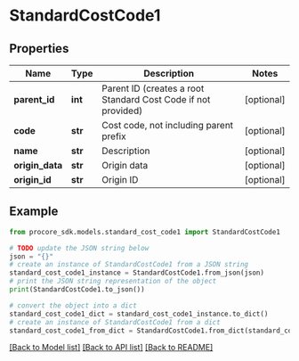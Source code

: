 # StandardCostCode1


## Properties

Name | Type | Description | Notes
------------ | ------------- | ------------- | -------------
**parent_id** | **int** | Parent ID (creates a root Standard Cost Code if not provided) | [optional] 
**code** | **str** | Cost code, not including parent prefix | [optional] 
**name** | **str** | Description | [optional] 
**origin_data** | **str** | Origin data | [optional] 
**origin_id** | **str** | Origin ID | [optional] 

## Example

```python
from procore_sdk.models.standard_cost_code1 import StandardCostCode1

# TODO update the JSON string below
json = "{}"
# create an instance of StandardCostCode1 from a JSON string
standard_cost_code1_instance = StandardCostCode1.from_json(json)
# print the JSON string representation of the object
print(StandardCostCode1.to_json())

# convert the object into a dict
standard_cost_code1_dict = standard_cost_code1_instance.to_dict()
# create an instance of StandardCostCode1 from a dict
standard_cost_code1_from_dict = StandardCostCode1.from_dict(standard_cost_code1_dict)
```
[[Back to Model list]](../README.md#documentation-for-models) [[Back to API list]](../README.md#documentation-for-api-endpoints) [[Back to README]](../README.md)


